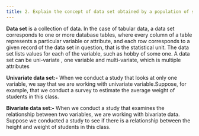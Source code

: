 ```yaml
---
title: 2. Explain the concept of data set obtained by a population of statistical units and a set of variables (attributes)
---
```

**Data set** is a collection of data. In the case of tabular data, a data set corresponds to one or more database tables, where every column of a table represents a particular variable or attribute, and each row corresponds to a given record of the data set in question, that is the statistical unit. The data set lists values for each of the variable, such as hobby of some one. A data set can be uni-variate , one variable and multi-variate, which is multiple attributes

**Univariate data set:-** When we conduct a study that looks at only one variable, we say that we are working with univariate variable.Suppose, for example, that we conduct a survey to estimate the average weight of students in this class.

**Bivariate data set:-** When we conduct a study that examines the relationship between two variables, we are working with bivariate data. Suppose we conducted a study to see if there is a relationship between the height and weight of students in this class.


